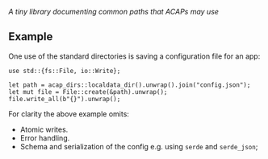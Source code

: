 _A tiny library documenting common paths that ACAPs may use_

## Example

One use of the standard directories is saving a configuration file for an app:

```no_run
use std::{fs::File, io::Write};

let path = acap_dirs::localdata_dir().unwrap().join("config.json");
let mut file = File::create(&path).unwrap();
file.write_all(b"{}").unwrap();
```

For clarity the above example omits:
- Atomic writes.
- Error handling.
- Schema and serialization of the config e.g. using `serde` and `serde_json`;
